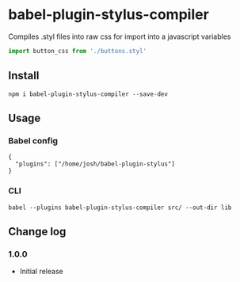 # babel-plugin-stylus-compiler

Compiles .styl files into raw css for import into a javascript variables
```js
import button_css from './buttons.styl'
```

## Install

```
npm i babel-plugin-stylus-compiler --save-dev
```

## Usage
### Babel config
```
{
  "plugins": ["/home/josh/babel-plugin-stylus"]
}
```

### CLI
```
babel --plugins babel-plugin-stylus-compiler src/ --out-dir lib
```

## Change log
### 1.0.0
* Initial release

